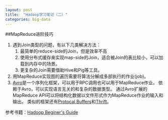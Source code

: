 ```yaml
---
layout: post
title:  "Hadoop学习笔记（二）"
categories: big-data
---
```

##MapReduce进阶技巧

1.  遇到Join类型的问题，有以下几类解决方法：
    1)  最简单的reduce-side的Join，但是效率不高
    2)  使用分布式缓存来实现map-side的Join，适合被Join的表比较小，可以加载到内存中的场景。
    3)  更复杂的Join需要借助Hive和Pig等工具。
2.  用MapReduce实现图的遍历需要将算法分解成多部执行的作业(job)。
3.  [Avro](http://avro.apache.org)是一个序列化框架，可以用于RPC调用也可以用于MapReduce作业。
    依赖于Avro，可以实现语言无关的和复杂的数据类型。
    通过Avro扩展的MapReduce API可以将结构化数据以文件形式作为MapReduce作业的输入和输出。
    类似的框架还有[Protocal Buffers](http://code.google.com/p/protobuf)和[Thrift](http://thrift.apache.org)。

参考书籍：[Hadoop Beginer's Guide](http://book.douban.com/subject/22165649/)
